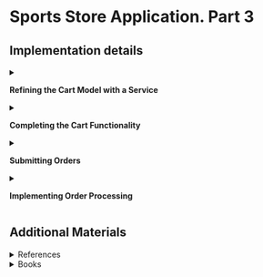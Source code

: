 #  Sports Store Application. Part 3

## Implementation details

<details>
<summary>

**Refining the Cart Model with a Service**
</summary>

- Go to the cloned repository of the previous step `Sport Store Application. Part 3`. 

- Switch to the `sports-store-application-3` branch and do a fast-forward merge according to changes from the `main` branch.

```
$ git checkout sports-store-application-3

$ git merge main -ff

```
- Continue your work in Visual Studio or ather IDE.

- Builed project, run application and request http://localhost:5000/. Your app should be work.

- To can override the members of the `Cart` class apply the `virtual` keyword to the `AddItem`, `RemoveLine`, `Clear` methods of the `Cart` class

```
namespace SportsStore.Models
{
    public class Cart
    {
        . . .

        public virtual void AddItem(Product product, int quantity)
        {
            . . .
        }

        public virtual void RemoveLine(Product product)
        {
            . . .
        }

        public virtual void Clear()
        {
            . . .
        }
    }
}
```

- Add a `SessionCart` class  (int the `Models` folder)

```
using Newtonsoft.Json;
using SportsStore.Infrastructure;

namespace SportsStore.Models
{
    public class SessionCart : Cart
    {
        public static Cart GetCart(IServiceProvider services)
        {
            ISession? session = services.GetRequiredService<IHttpContextAccessor>().HttpContext?.Session;
            SessionCart cart = session?.GetJson<SessionCart>("Cart") ?? new SessionCart();
            cart.Session = session;
            return cart;
        }

        [JsonIgnore]
        public ISession? Session { get; set; }

        public override void AddItem(Product product, int quantity)
        {
            base.AddItem(product, quantity);
            Session?.SetJson("Cart", this);
        }

        public override void RemoveLine(Product product)
        {
            base.RemoveLine(product);
            Session?.SetJson("Cart", this);
        }

        public override void Clear()
        {
            base.Clear();
            Session?.Remove("Cart");
        }
    }
}        
```
-  Register a service for the `Cart` class in `the Progrem.cs` file

```
using Microsoft.EntityFrameworkCore;
using SportsStore.Models;

var builder = WebApplication.CreateBuilder(args);    
. . .

builder.Services.AddSession();
builder.Services.AddScoped<Cart>(SessionCart.GetCart);
builder.Services.AddSingleton<IHttpContextAccessor, HttpContextAccessor>();
. . .
        
```

- Simplify the `CartController` class where `Cart` objects are used

```
using Microsoft.AspNetCore.Mvc;
using SportsStore.Infrastructure;
using SportsStore.Models;
using SportsStore.Models.Repository;
using SportsStore.Models.ViewModels;

namespace SportsStore.Controllers
{
    public class CartController : Controller
    {
        private IStoreRepository repository;

        public CartController(IStoreRepository repository, Cart cart)
        {
            this.repository = repository;
            this.Cart = cart;
        }

        public Cart Cart { get; set; }

        [HttpGet]
        public IActionResult Index(string returnUrl)
        {
            return View(new CartViewModel
            {
                ReturnUrl = returnUrl ?? "/",
                Cart = this.Cart
            });
        }

        [HttpPost]
        public IActionResult Index(long productId, string returnUrl)
        {
            Product? product = repository.Products.FirstOrDefault(p => p.ProductId == productId);

            if (product != null)
            {
                this.Cart.AddItem(product, 1);
                return View(new CartViewModel 
                {
                    Cart = this.Cart, 
                    ReturnUrl = returnUrl 
                });
            }

            return RedirectToAction("Index", "Home");
        }
    }
}
```

- Restart ASP.NET Core and request http://localhost:5000/

![](Images/3.1.png)

</details>

<details>
<summary>

**Completing the Cart Functionality**
</summary>

- To remove items from the cart add to the `Index.cshtml` file a `Remove` button  that will submit an HTTP POST request (see `SportsStore/Views/Cart` folder)

```
. . .
@foreach (var line in Model.Cart.Lines)
{
    <tr>
        . . .
        <td class="text-right">
            @((line.Quantity * line.Product.Price).ToString("c"))
        </td>
        <td class="text-center">
            <form method="post" asp-action="Remove" asp-controller="Cart">
                <input type="hidden" name="ProductID" value="@line.Product.ProductId"/>
                <input type="hidden" name="returnUrl" value="@Model?.ReturnUrl"/>
                <button type="submit" class="btn btn-sm btn-danger">
                    Remove
                </button>
            </form>
        </td>
    </tr>
}
. . .
```

- Add a `Remove` method to the `CartController` class

```
[HttpPost]
public IActionResult Remove(long productId, string returnUrl)
{
    Cart.RemoveLine(Cart.Lines.First(cl => cl.Product.ProductId == productId).Product)
    return View("Index", new CartViewModel
    {
        Cart = Cart,
        ReturnUrl = returnUrl ?? "/"
    });
}
```

- Restart ASP.NET Core and request http://localhost:5000/Cart

![](Images/3.2.png)

- Add a widget that summarizes the contents of the cart and that can be clicked to display the cart contents throughout the application. Use the `Font Awesome` package, which is an excellent set of open source icons that are integrated into applications as fonts, where each character in the font is a different image (see ) http://fortawesome.github.io/Font-Awesome). To install the client-side package, use a PowerShell command prompt to run the command

```
libman install font-awesome@5.15.4 -d wwwroot/lib/font-awesome

```

The libman.json file looks like this 

```
{
  "version": "1.0",
  "defaultProvider": "cdnjs",
  "libraries": [
    {
      "library": "bootstrap@5.2.0",
      "destination": "wwwroot/lib/bootstrap"
    },
    {
      "provider": "cdnjs",
      "library": "font-awesome@6.1.2",
      "destination": "wwwroot/lib/font-awesome/"
    }
  ]
}
```

- Add a `CartSummaryViewComponent` class (the `Components` folder)

```
namespace SportsStore.Components
{
    public class CartSummaryViewComponent : ViewComponent
    {
        private Cart cart;

        public CartSummaryViewComponent(Cart cart)
        {
            this.cart = cart;
        }

        public IViewComponentResult Invoke()
        {
            return View(cart);
        }
    }
}
```

- Created the `Views/Shared/Components/CartSummary` folder and add to it a View Component named `Default.cshtml` with the content

```
@model Cart

<div class="">
    @if (Model.Lines.Any()) 
    {
        <small class="navbar-text">
            <b>Your cart:</b>
            @Model?.Lines.Sum(x => x.Quantity) item(s)
            @Model?.ComputeTotalValue().ToString("c")
        </small>
    }
    <a class="btn btn-sm btn-secondary navbar-btn" asp-controller="Cart" 
       asp-action="Index"
       asp-route-returnurl="@ViewContext.HttpContext.Request.PathAndQuery()">
        <i class="fa fa-shopping-cart"></i>
    </a>
</div>
```

- To display a button with the Font Awesome cart icon and, if there are items in the cart, provides a snapshot that details the number of items and their total value, adding the `Cart Summary` in the `_Layout.cshtml` file (the Views/Shared folder)

```
<!DOCTYPE html>
<html>
<head>
    <meta name="viewport" content="width=device-width" />
    <title>SportsStore</title>
    <link href="/lib/bootstrap/css/bootstrap.min.css" rel="stylesheet" />
    <link href="/lib/font-awesome/css/all.min.css" rel="stylesheet" />
</head>
<body>
    <div class="bg-primary text-white p-2">
        <div class="container-fluid">
            <div class="row">
                <div class="col navbar-brand">SPORTS STORE</div>
                <div class="col-6 navbar-text text-end">
                    <vc:cart-summary />
                </div>
            </div>
        </div>
    </div>
    <div class="row m-1 p-1">
        <div id="categories" class="col-3">
            <vc:navigation-menu />
        </div>
        <div class="col-9">
            @RenderBody()
        </div>
    </div>
</body>
</html>
```

- Restart ASP.NET Core and request http://localhost:5000/Page2. 

Add `Human Chess Board`.

![](Images/3.3.png)

Than click `Continue shopping button`.

![](Images/3.4.png)

The widget that summarizes the contents of the cart looks like this

![](Images/3.5.png)

If you press the cart icon, you will see summarizes the contents of the cart in details

![](Images/3.6.png)

</details>

<details>
<summary>

**Submitting Orders**

</summary>

- To represent the shipping details for a customer add a `Order` class (the `Models` folder)

```
using System.ComponentModel.DataAnnotations;
using Microsoft.AspNetCore.Mvc.ModelBinding;

namespace SportsStore.Models
{
    public class Order
    {
        [BindNever]
        public int OrderId { get; set; }

        [BindNever]
        public ICollection<CartLine> Lines { get; set; } = new List<CartLine>();

        [Required(ErrorMessage = "Please enter a name")]
        public string? Name { get; set; }

        [Required(ErrorMessage = "Please enter the first address line")]
        public string? Line1 { get; set; }

        public string? Line2 { get; set; }

        public string? Line3 { get; set; }

        [Required(ErrorMessage = "Please enter a city name")]
        public string? City { get; set; }

        [Required(ErrorMessage = "Please enter a state name")]
        public string? State { get; set; }

        public string? Zip { get; set; }

        [Required(ErrorMessage = "Please enter a country name")]
        public string? Country { get; set; }

        public bool GiftWrap { get; set; }
    }
}
```

-  Add a `Checkout` button to the cart view (in the `Index.cshtml` file in the `SportsStore/Views/Cart` folder)

```
. . .
<div class="text-center">
    <a class="btn btn-primary" href="@Model.ReturnUrl">Continue shopping</a>
    <a class="btn btn-primary" asp-action="Checkout" asp-controller="Order">
        Checkout
    </a>
</div>
. . .

```

- Add a class `OrderController` (the `Controllers` folder) with a `Checkout` action method

```
public class OrderController : Controller 
{
    public ViewResult Checkout() => View(new Order());
}
```

- Create the `Views/Order` folder and added to it a Razor View called `Checkout.cshtml`

```   
@model Order

<h2>Check out now</h2>
<p>Please enter your details, and we'll ship your goods right away!</p>
<form asp-action="Checkout" method="post">
    <h3>Ship to</h3>
    <div class="form-group">
        <label>Name:</label><input asp-for="Name" class="form-control" />
    </div>
    <h3>Address</h3>
    <div class="form-group">
        <label>Line 1:</label><input asp-for="Line1" class="form-control" />
    </div>
    <div class="form-group">
        <label>Line 2:</label><input asp-for="Line2" class="form-control" />
    </div>
    <div class="form-group">
        <label>Line 3:</label><input asp-for="Line3" class="form-control" />
    </div>
    <div class="form-group">
        <label>City:</label><input asp-for="City" class="form-control" />
    </div>
    <div class="form-group">
        <label>State:</label><input asp-for="State" class="form-control" />
    </div>
    <div class="form-group">
        <label>Zip:</label><input asp-for="Zip" class="form-control" />
    </div>
    <div class="form-group">
        <label>Country:</label><input asp-for="Country" class="form-control" />
    </div>
    <h3>Options</h3>
    <div class="checkbox">
        <label>
            <input asp-for="GiftWrap" /> Gift wrap these items
        </label>
    </div>
    <div class="text-center">
        <input class="btn btn-primary" type="submit" value="Complete Order" />
    </div>
</form>
```
        
- Restart ASP.NET Core and request http://localhost:5000/Order/Checkout 

![](Images/3.7.png)

</details>

<details>
<summary>

**Implementing Order Processing**

</summary>

- Add a new `Orders` property to the `StoreDbContext` database context class (the `SportsStore/Models` folder)

```
namespace SportsStore.Models
{
    public class StoreDbContext : DbContext
    {
        public StoreDbContext(DbContextOptions<StoreDbContext> options)
            : base(options) { }

        public DbSet<Product> Products => this.Set<Product>();

        public DbSet<Order> Orders => Set<Order>();
    }
}
```

-  To create the migration, use a PowerShell command prompt to run the command

```
dotnet ef migrations add Orders

dotnet ef database update

```

- Follow the same pattern that was used for the `Product` repository for providing access to `Order` objects. Add the `IOrderRepository` interface (the `Models` folder)

```
namespace SportsStore.Models.Repository
{
    public interface IOrderRepository
    {
        IQueryable<Order> Orders { get; }

        void SaveOrder(Order order);
    }
}
```

- To implement the order repository interface,  add a `EFOrderRepository` class (the `Models` folder)

```
using Microsoft.EntityFrameworkCore;

namespace SportsStore.Models.Repository
{
    public class EFOrderRepository : IOrderRepository
    {
        private StoreDbContext context;

        public EFOrderRepository(StoreDbContext context)
        {
            this.context = context;
        }

        public IQueryable<Order> Orders => context.Orders
            .Include(o => o.Lines)
            .ThenInclude(l => l.Product);

        public void SaveOrder(Order order)
        {
            context.AttachRange(order.Lines.Select(l => l.Product));

            if (order.OrderId == 0)
            {
                context.Orders.Add(order);
            }

            context.SaveChanges();
        }
    }
}
```
This class implements the IOrderRepository interface using Entity Framework Core, allowing the set of Order objects that have been stored to be retrieved and allowing for orders to be created or changed.

- Register the `Order Repository Service` in the `Program.cs` file 

```
. . .
builder.Services.AddScoped<IStoreRepository, EFStoreRepository>();
builder.Services.AddScoped<IOrderRepository, EFOrderRepository>();
builder.Services.AddDistributedMemoryCache();
builder.Services.AddSession();
. . .
```   
- To complete the `OrderController` class modify the constructor so that it receives the services it requires to process an order and add an action method that will handle the HTTP form POST request when the user clicks the Complete Order button 

```
using Microsoft.AspNetCore.Mvc;
using SportsStore.Models;
using SportsStore.Models.Repository;

namespace SportsStore.Controllers
{
    public class OrderController : Controller
    {
        private IOrderRepository orderRepository;

        private Cart cart;

        public OrderController(IOrderRepository orderRepository, Cart cart)
        {
            this.orderRepository = orderRepository;
            this.cart = cart;
        }

        public ViewResult Checkout() => View(new Order());

        [HttpPost]
        public IActionResult Checkout(Order order)
        {
            if (!cart.Lines.Any())
            {
                ModelState.AddModelError("", "Sorry, your cart is empty!");
            }

            if (ModelState.IsValid)
            {
                order.Lines = cart.Lines.ToArray();
                orderRepository.SaveOrder(order);
                cart.Clear();
                return View("Completed", order.OrderId);
            }
            
            return View();
        }
    }
}

```
- Add a Validation Summary to the Checkout.cshtml File in the SportsStore/Views/Order Folder

```
<h2>Check out now</h2>
<p>Please enter your details, and we'll ship your goods right away!</p>
<div asp-validation-summary="All" class="text-danger"></div>
<form asp-action="Checkout" method="post">
. . .
```
- Restart ASP.NET Core and request http://localhost:5000/Order/Checkout 

![](Images/3.8.png)

- To complete the checkout process, create a `Completed.cshtml` View that displays a thank-you message with a summary of the orders

```
@model int

@{
    this.Layout = "_CartLayout";
}

<div class="text-center">
    <h2>Thanks!</h2>
    <p>Thanks for placing order #@Model.</p>
    <p>We'll ship your goods as soon as possible.</p>
    <a class="btn btn-primary" asp-controller="Home" asp-action="Index">Return to Store</a>
</div>
```
- Restart ASP.NET Core and request http://localhost:5000/Order/Checkout 

![](Images/3.9.png)

</details>

## Additional Materials

<details><summary>References
</summary> 

1. [Minimal APIs overview](https://docs.microsoft.com/en-us/aspnet/core/fundamentals/minimal-apis?view=aspnetcore-6.0)
1. [Get started with ASP.NET Core MVC](https://docs.microsoft.com/en-us/aspnet/core/tutorials/first-mvc-app/start-mvc?view=aspnetcore-6.0&tabs=visual-studio)
1. [Controllers](https://jakeydocs.readthedocs.io/en/latest/mvc/controllers/index.html)
1. [Views](https://jakeydocs.readthedocs.io/en/latest/mvc/views/index.html)
1. [Models](https://jakeydocs.readthedocs.io/en/latest/mvc/models/index.html)
1. [ASP.NET Core MVC with EF Core - tutorial series](https://docs.microsoft.com/en-us/aspnet/core/data/ef-mvc/?view=aspnetcore-6.0)
1. [Persist and retrieve relational data with Entity Framework Core](https://docs.microsoft.com/en-us/learn/modules/persist-data-ef-core/?view=aspnetcore-6.0)

</details>

<details><summary>Books
</summary> 

1. [Adam Freeman Pro ASP.NET Core 3 (Develop Cloud-Ready Web Applications Using MVC 3, Blazor, and Razor Pages)](https://www.amazon.com/Pro-ASP-NET-Core-Cloud-Ready-Applications/dp/1484254392). Part 1. Chapeter 7. SportsStore: A Real Application.
1. [Adam Freeman Pro ASP.NET Core 3 (Develop Cloud-Ready Web Applications Using MVC 3, Blazor, and Razor Pages)](https://www.amazon.com/Pro-ASP-NET-Core-Cloud-Ready-Applications/dp/1484254392). Part 2. Chapeter 13. Using URL Routing.
1. [Adam Freeman Pro ASP.NET Core 3 (Develop Cloud-Ready Web Applications Using MVC 3, Blazor, and Razor Pages)](https://www.amazon.com/Pro-ASP-NET-Core-Cloud-Ready-Applications/dp/1484254392). Part 2. Chapeter 16. Using the Platform Features, Part 2.
1. [Adam Freeman Pro ASP.NET Core 3 (Develop Cloud-Ready Web Applications Using MVC 3, Blazor, and Razor Pages)](https://www.amazon.com/Pro-ASP-NET-Core-Cloud-Ready-Applications/dp/1484254392). Part 3. Chapeter 18. Creating the Example Project.
1. [Adam Freeman Pro ASP.NET Core 3 (Develop Cloud-Ready Web Applications Using MVC 3, Blazor, and Razor Pages)](https://www.amazon.com/Pro-ASP-NET-Core-Cloud-Ready-Applications/dp/1484254392). Part 3. Chapeter 21. Using Controllers with Views. Part I.
1. [Adam Freeman Pro ASP.NET Core 3 (Develop Cloud-Ready Web Applications Using MVC 3, Blazor, and Razor Pages)](https://www.amazon.com/Pro-ASP-NET-Core-Cloud-Ready-Applications/dp/1484254392). Part 3. Chapeter 22. Using Controllers with Views. Part II.
1. [Adam Freeman Pro ASP.NET Core 3 (Develop Cloud-Ready Web Applications Using MVC 3, Blazor, and Razor Pages)](https://www.amazon.com/Pro-ASP-NET-Core-Cloud-Ready-Applications/dp/1484254392). Part 3. Chapeter 23. Using Razor Pages.
1. [Adam Freeman Pro ASP.NET Core 3 (Develop Cloud-Ready Web Applications Using MVC 3, Blazor, and Razor Pages)](https://www.amazon.com/Pro-ASP-NET-Core-Cloud-Ready-Applications/dp/1484254392). Part 3. Chapeter 25. Using Tag Helpers.

</details>
